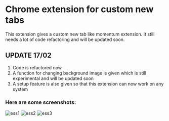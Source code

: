 # Chrome extension for custom new tabs

This extension gives a custom new tab like momentum extension.
It still needs a lot of code refactoring and will be updated soon.

## UPDATE 17/02

1. Code is refactored now
2. A function for changing background image is given which is still experimental and will be updated soon
3. A setup feature is also given so that this extension can now work on any system

### Here are some screenshots:
![ess1](https://user-images.githubusercontent.com/45818886/52974896-3e78a000-33e9-11e9-8093-b0f8db5225e0.png)
![ess2](https://user-images.githubusercontent.com/45818886/52974897-3e78a000-33e9-11e9-82b1-3332286215f5.png)
![ess3](https://user-images.githubusercontent.com/45818886/52974898-3f113680-33e9-11e9-9ea0-34d3048d6ee3.png)
